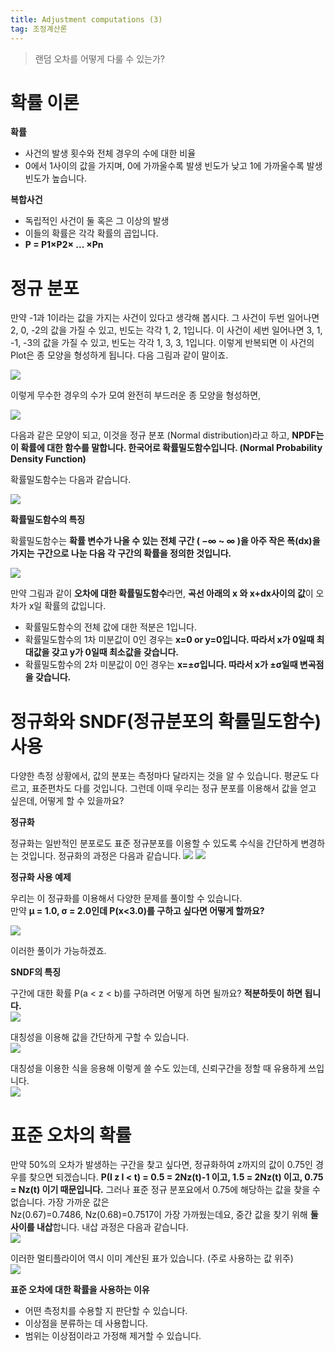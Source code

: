 ```yaml
---
title: Adjustment computations (3)
tag: 조정계산론
---
```


> 랜덤 오차를 어떻게 다룰 수 있는가?
>

# 확률 이론
**확률**
* 사건의 발생 횟수와 전체 경우의 수에 대한 비율
* 0에서 1사이의 값을 가지며, 0에 가까울수록 발생 빈도가 낮고 1에 가까울수록 발생 빈도가 높습니다.

**복합사건**
* 독립적인 사건이 둘 혹은 그 이상의 발생
* 이들의 확률은 각각 확률의 곱입니다.
* **P = P1×P2× ... ×Pn**

# 정규 분포
만약 -1과 1이라는 값을 가지는 사건이 있다고 생각해 봅시다. 그 사건이 두번 일어나면 2, 0, -2의 값을 가질 수 있고, 빈도는 각각 1, 2, 1입니다. 이 사건이 세번 일어나면 3, 1, -1, -3의 값을 가질 수 있고, 빈도는 각각 1, 3, 3, 1입니다. 이렇게 반복되면 이 사건의 Plot은 종 모양을 형성하게 됩니다. 다음 그림과 같이 말이죠.

![](https://i.ibb.co/k5g83Hf/plot.jpg)

이렇게 무수한 경우의 수가 모여 완전히 부드러운 종 모양을 형성하면,

![](https://i.ibb.co/pX1WXF5/normal.jpg)

다음과 같은 모양이 되고, 이것을 정규 분포 (Normal distribution)라고 하고, **NPDF는 이 확률에 대한 함수를 말합니다. 한국어로 확률밀도함수입니다. (Normal Probability Density Function)**

확률밀도함수는 다음과 같습니다.

![](https://i.ibb.co/pbT3nk5/npdf.jpg)

**확률밀도함수의 특징**

확률밀도함수는 **확률 변수가 나올 수 있는 전체 구간 ( −∞  ~  ∞ )을 아주 작은 폭(dx)을 가지는 구간으로 나눈 다음 각 구간의 확률을 정의한 것입니다.**

![](https://i.ibb.co/zmdcXfc/ndf.jpg)

만약 그림과 같이 **오차에 대한 확률밀도함수**라면, **곡선 아래의 x 와 x+dx사이의 값**이 오차가 x일 확률의 값입니다.

* 확률밀도함수의 전체 값에 대한 적분은 1입니다.
* 확률밀도함수의 1차 미분값이 0인 경우는 **x=0 or y=0입니다.  따라서 x가 0일때 최대값을 갖고 y가 0일때 최소값을 갖습니다.**
* 확률밀도함수의 2차 미분값이 0인 경우는 **x=±σ입니다. 따라서 x가 ±σ일때 변곡점을 갖습니다.**

# 정규화와 SNDF(정규분포의 확률밀도함수) 사용
다양한 측정 상황에서, 값의 분포는 측정마다 달라지는 것을 알 수 있습니다. 평균도 다르고, 표준편차도 다를 것입니다. 그런데 이때 우리는 정규 분포를 이용해서 값을 얻고 싶은데, 어떻게 할 수 있을까요?

**정규화**

정규화는 일반적인 분포로도 표준 정규분포를 이용할 수 있도록 수식을 간단하게 변경하는 것입니다. 정규화의 과정은 다음과 같습니다.
![](https://i.ibb.co/FzPpDRS/teq1.jpg) ![](https://i.ibb.co/ssFFcHR/teq2.jpg)

**정규화 사용 예제**

우리는 이 정규화를 이용해서 다양한 문제를 풀이할 수 있습니다.   
만약 **μ = 1.0, σ = 2.0인데 P(x<3.0)를 구하고 싶다면 어떻게 할까요?**

![](https://i.ibb.co/yFXk2Z0/exam.jpg)

이러한 풀이가 가능하겠죠.

**SNDF의 특징**

구간에 대한 확률 P(a < z < b)를 구하려면 어떻게 하면 될까요? **적분하듯이 하면 됩니다.**    
![](https://i.ibb.co/z8BNxWG/sndf1.jpg)

대칭성을 이용해 값을 간단하게 구할 수 있습니다.    
![](https://i.ibb.co/NV1z0FH/sndf2.jpg)

대칭성을 이용한 식을 응용해 이렇게 쓸 수도 있는데, 신뢰구간을 정할 때 유용하게 쓰입니다.    
![](https://i.ibb.co/TPQmj08/sndf3.jpg)

# 표준 오차의 확률
만약 50%의 오차가 발생하는 구간을 찾고 싶다면, 정규화하여 z까지의 값이 0.75인 경우를 찾으면 되겠습니다. **P(I z I < t) = 0.5 = 2Nz(t)-1 이고, 1.5 = 2Nz(t) 이고, 0.75 = Nz(t) 이기 때문입니다.**
그러나 표준 정규 분포요에서 0.75에 해당하는 값을 찾을 수 없습니다. 가장 가까운 값은     
Nz(0.67)=0.7486, Nz(0.68)=0.7517이 가장 가까웠는데요, 중간 값을 찾기 위해 **둘 사이를 내삽**합니다. 내삽 과정은 다음과 같습니다.     
![](https://i.ibb.co/Q8Y1xQq/nesap.jpg)

이러한 멀티플라이어 역시 이미 계산된 표가 있습니다. (주로 사용하는 값 위주)    
![](https://i.ibb.co/3rxhC1t/multi.jpg)

**표준 오차에 대한 확률을 사용하는 이유**
* 어떤 측정치를 수용할 지 판단할 수 있습니다.
* 이상점을 분류하는 데 사용합니다.
* 범위는 이상점이라고 가정해 제거할 수 있습니다.
